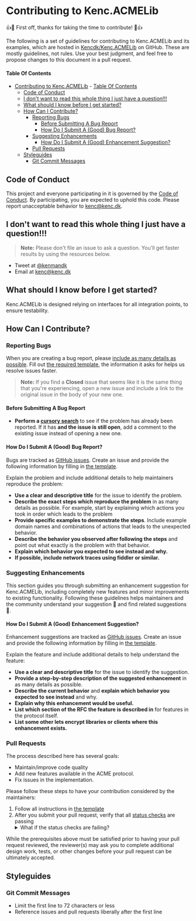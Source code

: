 # Contributing to Kenc.ACMELib

:+1::tada: First off, thanks for taking the time to contribute! :tada::+1:

The following is a set of guidelines for contributing to Kenc.ACMELib and its examples, which are hosted in [Kencdk/Kenc.ACMELib](https://github.com/Kencdk/Kenc.ACMELib) on GitHub. These are mostly guidelines, not rules. Use your best judgment, and feel free to propose changes to this document in a pull request.

#### Table Of Contents
<!-- TOC -->

- [Contributing to Kenc.ACMELib](#contributing-to-kencacmelib)
            - [Table Of Contents](#table-of-contents)
    - [Code of Conduct](#code-of-conduct)
    - [I don't want to read this whole thing I just have a question!!!](#i-dont-want-to-read-this-whole-thing-i-just-have-a-question)
    - [What should I know before I get started?](#what-should-i-know-before-i-get-started)
    - [How Can I Contribute?](#how-can-i-contribute)
        - [Reporting Bugs](#reporting-bugs)
            - [Before Submitting A Bug Report](#before-submitting-a-bug-report)
            - [How Do I Submit A (Good) Bug Report?](#how-do-i-submit-a-good-bug-report)
        - [Suggesting Enhancements](#suggesting-enhancements)
            - [How Do I Submit A (Good) Enhancement Suggestion?](#how-do-i-submit-a-good-enhancement-suggestion)
        - [Pull Requests](#pull-requests)
    - [Styleguides](#styleguides)
        - [Git Commit Messages](#git-commit-messages)

<!-- /TOC -->

## Code of Conduct

This project and everyone participating in it is governed by the [Code of Conduct](https://github.com/Kencdk/Kenc.ACMELib/blob/master/.github/Code_of_Conduct.md). By participating, you are expected to uphold this code. Please report unacceptable behavior to [kenc@kenc.dk](mailto:kenc@kenc.dk).

## I don't want to read this whole thing I just have a question!!!

> **Note:** Please don't file an issue to ask a question. You'll get faster results by using the resources below.

* Tweet at [@kenmandk](https://twitter.com/kenmandk)
* Email at [kenc@kenc.dk](mailto:kenc@kenc.dk)

## What should I know before I get started?

Kenc.ACMELib is designed relying on interfaces for all integration points, to ensure testability.

## How Can I Contribute?

### Reporting Bugs

When you are creating a bug report, please [include as many details as possible](#how-do-i-submit-a-good-bug-report). Fill out [the required template](https://github.com/Kencdk/Kenc.ACMELib/blob/master/.github/ISSUE_TEMPLATE/bug_report.md), the information it asks for helps us resolve issues faster.

> **Note:** If you find a **Closed** issue that seems like it is the same thing that you're experiencing, open a new issue and include a link to the original issue in the body of your new one.

#### Before Submitting A Bug Report

* **Perform a [cursory search](https://github.com/search?q=+is:issue+user:kencdk)** to see if the problem has already been reported. If it has **and the issue is still open**, add a comment to the existing issue instead of opening a new one.

#### How Do I Submit A (Good) Bug Report?

Bugs are tracked as [GitHub issues](https://guides.github.com/features/issues/). Create an issue and provide the following information by filling in [the template](https://github.com/Kencdk/Kenc.ACMELib/blob/master/.github/ISSUE_TEMPLATE/bug_report.md).

Explain the problem and include additional details to help maintainers reproduce the problem:

* **Use a clear and descriptive title** for the issue to identify the problem.
* **Describe the exact steps which reproduce the problem** in as many details as possible. For example, start by explaining which actions you took in order which leads to the problem
* **Provide specific examples to demonstrate the steps**. Include example domain names and combinations of actions that leads to the unexpected behavior.
* **Describe the behavior you observed after following the steps** and point out what exactly is the problem with that behavior.
* **Explain which behavior you expected to see instead and why.**
* **If possible, include network traces using fiddler or similar.**

### Suggesting Enhancements

This section guides you through submitting an enhancement suggestion for Kenc.ACMELib, including completely new features and minor improvements to existing functionality. Following these guidelines helps maintainers and the community understand your suggestion :pencil: and find related suggestions :mag_right:.

#### How Do I Submit A (Good) Enhancement Suggestion?

Enhancement suggestions are tracked as [GitHub issues](https://guides.github.com/features/issues/). Create an issue and provide the following information by filling in [the template](https://github.com/Kencdk/Kenc.ACMELib/blob/master/.github/ISSUE_TEMPLATE/feature_request.md).

Explain the feature and include additional details to help understand the feature:

* **Use a clear and descriptive title** for the issue to identify the suggestion.
* **Provide a step-by-step description of the suggested enhancement** in as many details as possible.
* **Describe the current behavior** and **explain which behavior you expected to see instead** and why.
* **Explain why this enhancement would be useful.** 
* **List which section of the RFC the feature is described in** for features in the protocol itself.
* **List some other lets encrypt libraries or clients where this enhancement exists.**

### Pull Requests

The process described here has several goals:

- Maintain/improve code quality
- Add new features available in the ACME protocol.
- Fix issues in the implementation.

Please follow these steps to have your contribution considered by the maintainers:

1. Follow all instructions in [the template](pull_request_template.md)
2. After you submit your pull request, verify that all [status checks](https://help.github.com/articles/about-status-checks/) are passing <details><summary>What if the status checks are failing?</summary>If a status check is failing, and you believe that the failure is unrelated to your change, please leave a comment on the pull request explaining why you believe the failure is unrelated. A maintainer will re-run the status check for you. If we conclude that the failure was a false positive, then we will open an issue to track that problem with our status check suite.</details>

While the prerequisites above must be satisfied prior to having your pull request reviewed, the reviewer(s) may ask you to complete additional design work, tests, or other changes before your pull request can be ultimately accepted.

## Styleguides

### Git Commit Messages

* Limit the first line to 72 characters or less
* Reference issues and pull requests liberally after the first line